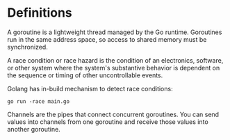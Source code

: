 # Definitions

A goroutine is a lightweight thread managed by the Go runtime. Goroutines run in the same address space, so access to shared memory must be synchronized.

A race condition or race hazard is the condition of an electronics, software, or other system where the system's substantive behavior is dependent on the sequence or timing of other uncontrollable events.

Golang has in-build mechanism to detect race conditions:

    go run -race main.go

Channels are the pipes that connect concurrent goroutines. You can send values into channels from one goroutine and receive those values into another goroutine.
